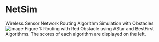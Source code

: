 # NetSim
Wireless Sensor Network Routing Algorithm Simulation with Obstacles
![image](https://github.com/hsmazumdar/NetSim/assets/16040087/bdb1b571-82d2-4bb1-8102-76d0502255c8)
Figure 1: Routing with Red Obstacle using AStar and BestFirst Algorithms. The scores of each algorithm are displayed on the left.

